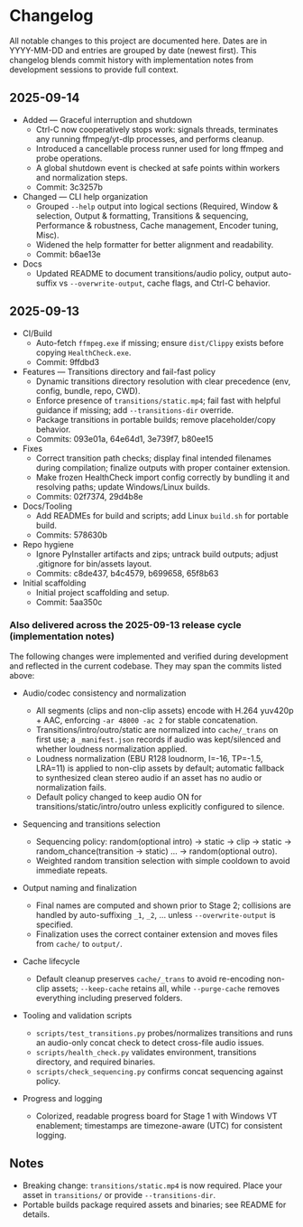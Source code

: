 # Changelog

All notable changes to this project are documented here. Dates are in YYYY-MM-DD and entries are grouped by date (newest first). This changelog blends commit history with implementation notes from development sessions to provide full context.

## 2025-09-14

- Added — Graceful interruption and shutdown
  - Ctrl-C now cooperatively stops work: signals threads, terminates any running ffmpeg/yt-dlp processes, and performs cleanup.
  - Introduced a cancellable process runner used for long ffmpeg and probe operations.
  - A global shutdown event is checked at safe points within workers and normalization steps.
  - Commit: 3c3257b
- Changed — CLI help organization
  - Grouped `--help` output into logical sections (Required, Window & selection, Output & formatting, Transitions & sequencing, Performance & robustness, Cache management, Encoder tuning, Misc).
  - Widened the help formatter for better alignment and readability.
  - Commit: b6ae13e
- Docs
  - Updated README to document transitions/audio policy, output auto-suffix vs `--overwrite-output`, cache flags, and Ctrl-C behavior.

## 2025-09-13

- CI/Build
  - Auto-fetch `ffmpeg.exe` if missing; ensure `dist/Clippy` exists before copying `HealthCheck.exe`.
  - Commit: 9ffdbd3
- Features — Transitions directory and fail-fast policy
  - Dynamic transitions directory resolution with clear precedence (env, config, bundle, repo, CWD).
  - Enforce presence of `transitions/static.mp4`; fail fast with helpful guidance if missing; add `--transitions-dir` override.
  - Package transitions in portable builds; remove placeholder/copy behavior.
  - Commits: 093e01a, 64e64d1, 3e739f7, b80ee15
- Fixes
  - Correct transition path checks; display final intended filenames during compilation; finalize outputs with proper container extension.
  - Make frozen HealthCheck import config correctly by bundling it and resolving paths; update Windows/Linux builds.
  - Commits: 02f7374, 29d4b8e
- Docs/Tooling
  - Add READMEs for build and scripts; add Linux `build.sh` for portable build.
  - Commits: 578630b
- Repo hygiene
  - Ignore PyInstaller artifacts and zips; untrack build outputs; adjust .gitignore for bin/assets layout.
  - Commits: c8de437, b4c4579, b699658, 65f8b63
- Initial scaffolding
  - Initial project scaffolding and setup.
  - Commit: 5aa350c

### Also delivered across the 2025-09-13 release cycle (implementation notes)

The following changes were implemented and verified during development and reflected in the current codebase. They may span the commits listed above:

- Audio/codec consistency and normalization
  - All segments (clips and non-clip assets) encode with H.264 yuv420p + AAC, enforcing `-ar 48000 -ac 2` for stable concatenation.
  - Transitions/intro/outro/static are normalized into `cache/_trans` on first use; a `_manifest.json` records if audio was kept/silenced and whether loudness normalization applied.
  - Loudness normalization (EBU R128 loudnorm, I=-16, TP=-1.5, LRA=11) is applied to non-clip assets by default; automatic fallback to synthesized clean stereo audio if an asset has no audio or normalization fails.
  - Default policy changed to keep audio ON for transitions/static/intro/outro unless explicitly configured to silence.

- Sequencing and transitions selection
  - Sequencing policy: random(optional intro) → static → clip → static → random_chance(transition → static) … → random(optional outro).
  - Weighted random transition selection with simple cooldown to avoid immediate repeats.

- Output naming and finalization
  - Final names are computed and shown prior to Stage 2; collisions are handled by auto-suffixing `_1`, `_2`, … unless `--overwrite-output` is specified.
  - Finalization uses the correct container extension and moves files from `cache/` to `output/`.

- Cache lifecycle
  - Default cleanup preserves `cache/_trans` to avoid re-encoding non-clip assets; `--keep-cache` retains all, while `--purge-cache` removes everything including preserved folders.

- Tooling and validation scripts
  - `scripts/test_transitions.py` probes/normalizes transitions and runs an audio-only concat check to detect cross-file audio issues.
  - `scripts/health_check.py` validates environment, transitions directory, and required binaries.
  - `scripts/check_sequencing.py` confirms concat sequencing against policy.

- Progress and logging
  - Colorized, readable progress board for Stage 1 with Windows VT enablement; timestamps are timezone-aware (UTC) for consistent logging.

## Notes

- Breaking change: `transitions/static.mp4` is now required. Place your asset in `transitions/` or provide `--transitions-dir`.
- Portable builds package required assets and binaries; see README for details.

